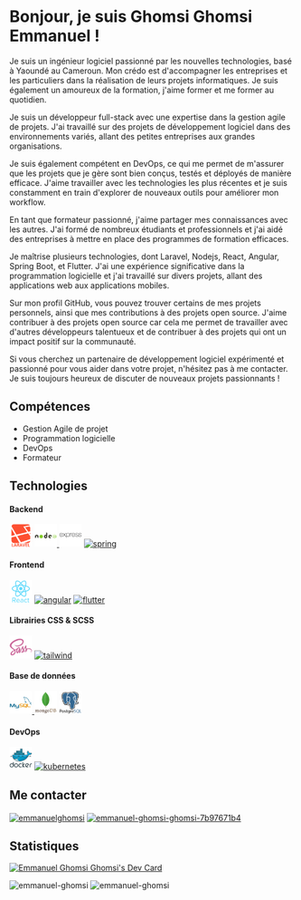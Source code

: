 # Bonjour, je suis Ghomsi Ghomsi Emmanuel !

Je suis un ingénieur logiciel passionné par les nouvelles technologies, basé à Yaoundé au Cameroun. Mon crédo est d'accompagner les entreprises et les particuliers dans la réalisation de leurs projets informatiques. Je suis également un amoureux de la formation, j'aime former et me former au quotidien.

Je suis un développeur full-stack avec une expertise dans la gestion agile de projets. J'ai travaillé sur des projets de développement logiciel dans des environnements variés, allant des petites entreprises aux grandes organisations.

Je suis également compétent en DevOps, ce qui me permet de m'assurer que les projets que je gère sont bien conçus, testés et déployés de manière efficace. J'aime travailler avec les technologies les plus récentes et je suis constamment en train d'explorer de nouveaux outils pour améliorer mon workflow.

En tant que formateur passionné, j'aime partager mes connaissances avec les autres. J'ai formé de nombreux étudiants et professionnels et j'ai aidé des entreprises à mettre en place des programmes de formation efficaces.

Je maîtrise plusieurs technologies, dont Laravel, Nodejs, React, Angular, Spring Boot, et Flutter. J'ai une expérience significative dans la programmation logicielle et j'ai travaillé sur divers projets, allant des applications web aux applications mobiles.

Sur mon profil GitHub, vous pouvez trouver certains de mes projets personnels, ainsi que mes contributions à des projets open source. J'aime contribuer à des projets open source car cela me permet de travailler avec d'autres développeurs talentueux et de contribuer à des projets qui ont un impact positif sur la communauté.

Si vous cherchez un partenaire de développement logiciel expérimenté et passionné pour vous aider dans votre projet, n'hésitez pas à me contacter. Je suis toujours heureux de discuter de nouveaux projets passionnants !

## Compétences
- Gestion Agile de projet
- Programmation logicielle
- DevOps
- Formateur

## Technologies

#### Backend
<p>
  <a href="https://laravel.com/" target="_blank" rel="noreferrer"> <img src="https://raw.githubusercontent.com/devicons/devicon/master/icons/laravel/laravel-plain-wordmark.svg" alt="laravel" width="40" height="40"/></a>
  <a href="https://nodejs.org" target="_blank" rel="noreferrer"> <img src="https://raw.githubusercontent.com/devicons/devicon/master/icons/nodejs/nodejs-original-wordmark.svg" alt="nodejs" width="40" height="40"/> </a>
  <a href="https://expressjs.com" target="_blank" rel="noreferrer"> <img src="https://raw.githubusercontent.com/devicons/devicon/master/icons/express/express-original-wordmark.svg" alt="express" width="40" height="40"/></a>
  <a href="https://spring.io/" target="_blank" rel="noreferrer"> <img src="https://www.vectorlogo.zone/logos/springio/springio-icon.svg" alt="spring" width="40" height="40"/> </a>
</p>

#### Frontend
<p>
  <a href="https://reactjs.org/" target="_blank" rel="noreferrer"> <img src="https://raw.githubusercontent.com/devicons/devicon/master/icons/react/react-original-wordmark.svg" alt="react" width="40" height="40"/></a>
  <a href="https://angular.io" target="_blank" rel="noreferrer"> <img src="https://angular.io/assets/images/logos/angular/angular.svg" alt="angular" width="40" height="40"/></a>
  <a href="https://flutter.dev" target="_blank" rel="noreferrer"> <img src="https://www.vectorlogo.zone/logos/flutterio/flutterio-icon.svg" alt="flutter" width="40" height="40"/></a>
</p>

#### Librairies CSS & SCSS
<p>
  <a href="https://sass-lang.com" target="_blank" rel="noreferrer"> <img src="https://raw.githubusercontent.com/devicons/devicon/master/icons/sass/sass-original.svg" alt="sass" width="40" height="40"/></a>
  <a href="https://tailwindcss.com/" target="_blank" rel="noreferrer"> <img src="https://www.vectorlogo.zone/logos/tailwindcss/tailwindcss-icon.svg" alt="tailwind" width="40" height="40"/></a>
</p>

#### Base de données
<p>
  <a href="https://www.mysql.com/" target="_blank" rel="noreferrer"> <img src="https://raw.githubusercontent.com/devicons/devicon/master/icons/mysql/mysql-original-wordmark.svg" alt="mysql" width="40" height="40"/> </a>
  <a href="https://www.mongodb.com/" target="_blank" rel="noreferrer"> <img src="https://raw.githubusercontent.com/devicons/devicon/master/icons/mongodb/mongodb-original-wordmark.svg" alt="mongodb" width="40" height="40"/></a>
  <a href="https://www.postgresql.org" target="_blank" rel="noreferrer"> <img src="https://raw.githubusercontent.com/devicons/devicon/master/icons/postgresql/postgresql-original-wordmark.svg" alt="postgresql" width="40" height="40"/></a>
</p>

#### DevOps
<p>
  <a href="https://www.docker.com/" target="_blank" rel="noreferrer"> <img src="https://raw.githubusercontent.com/devicons/devicon/master/icons/docker/docker-original-wordmark.svg" alt="docker" width="40" height="40"/></a>
  <a href="https://kubernetes.io" target="_blank" rel="noreferrer"> <img src="https://www.vectorlogo.zone/logos/kubernetes/kubernetes-icon.svg" alt="kubernetes" width="40" height="40"/></a>
</p>

## Me contacter
<p>
  <a href="https://twitter.com/ghomsiemmanuel" target="blank"><img align="center" src="https://raw.githubusercontent.com/rahuldkjain/github-profile-readme-generator/master/src/images/icons/Social/twitter.svg" alt="emmanuelghomsi" height="30" width="40" /></a>
  <a href="https://linkedin.com/in/emmanuel-ghomsi-ghomsi-7b97671b4" target="blank"><img align="center" src="https://raw.githubusercontent.com/rahuldkjain/github-profile-readme-generator/master/src/images/icons/Social/linked-in-alt.svg" alt="emmanuel-ghomsi-ghomsi-7b97671b4" height="30" width="40" /></a>
</p>
               
## Statistiques
<a href="https://app.daily.dev/emmanuelghomsi335"><img src="https://api.daily.dev/devcards/01dc0f0bcac14c4797cbb919db5b34ea.png?r=z8s" width="400" alt="Emmanuel Ghomsi Ghomsi's Dev Card"/></a>
<p>
  <img src="https://github-readme-stats.vercel.app/api/top-langs?username=emmanuel-ghomsi&show_icons=true&locale=en&layout=compact" alt="emmanuel-ghomsi" />
  <img src="https://github-readme-stats.vercel.app/api?username=emmanuel-ghomsi&show_icons=true&locale=en" alt="emmanuel-ghomsi" />
</p>
